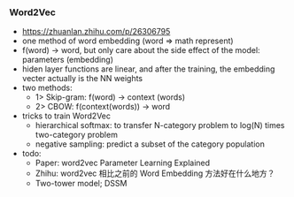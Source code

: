 ### Word2Vec
- https://zhuanlan.zhihu.com/p/26306795
- one method of word embedding (word => math represent)
- f(word) -> word, but only care about the side effect of the model: parameters (embedding)
- hiden layer functions are linear, and after the training, the embedding vecter actually is the NN weights
- two methods:
  - 1> Skip-gram: f(word) -> context (words)
  - 2> CBOW: f(context(words)) -> word
- tricks to train Word2Vec
  - hierarchical softmax: to transfer N-category problem to log(N) times two-category problem
  - negative sampling: predict a subset of the category population
- todo:
  - Paper: word2vec Parameter Learning Explained
  - Zhihu: word2vec 相比之前的 Word Embedding 方法好在什么地方？
  - Two-tower model; DSSM

